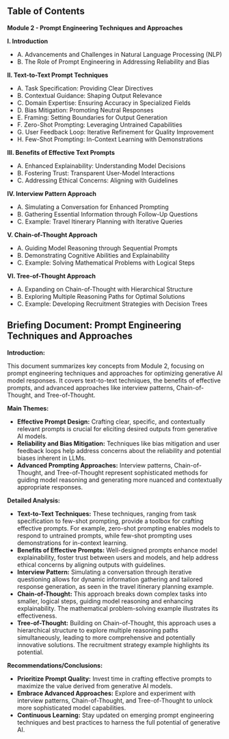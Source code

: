 ## Table of Contents

**Module 2 - Prompt Engineering Techniques and Approaches**

**I. Introduction**
   * A. Advancements and Challenges in Natural Language Processing (NLP)
   * B. The Role of Prompt Engineering in Addressing Reliability and Bias

**II. Text-to-Text Prompt Techniques**
   * A. Task Specification: Providing Clear Directives
   * B. Contextual Guidance: Shaping Output Relevance
   * C. Domain Expertise: Ensuring Accuracy in Specialized Fields
   * D. Bias Mitigation: Promoting Neutral Responses
   * E. Framing: Setting Boundaries for Output Generation
   * F. Zero-Shot Prompting: Leveraging Untrained Capabilities
   * G. User Feedback Loop: Iterative Refinement for Quality Improvement
   * H. Few-Shot Prompting: In-Context Learning with Demonstrations

**III. Benefits of Effective Text Prompts**
   * A. Enhanced Explainability: Understanding Model Decisions
   * B. Fostering Trust: Transparent User-Model Interactions
   * C. Addressing Ethical Concerns: Aligning with Guidelines

**IV. Interview Pattern Approach**
   * A. Simulating a Conversation for Enhanced Prompting
   * B. Gathering Essential Information through Follow-Up Questions
   * C. Example: Travel Itinerary Planning with Iterative Queries

**V. Chain-of-Thought Approach**
   * A. Guiding Model Reasoning through Sequential Prompts
   * B. Demonstrating Cognitive Abilities and Explainability
   * C. Example: Solving Mathematical Problems with Logical Steps

**VI. Tree-of-Thought Approach**
   * A. Expanding on Chain-of-Thought with Hierarchical Structure
   * B. Exploring Multiple Reasoning Paths for Optimal Solutions
   * C. Example: Developing Recruitment Strategies with Decision Trees


## Briefing Document: Prompt Engineering Techniques and Approaches

**Introduction:**

This document summarizes key concepts from Module 2, focusing on prompt engineering techniques and approaches for optimizing generative AI model responses. It covers text-to-text techniques, the benefits of effective prompts, and advanced approaches like interview patterns, Chain-of-Thought, and Tree-of-Thought.

**Main Themes:**

* **Effective Prompt Design:** Crafting clear, specific, and contextually relevant prompts is crucial for eliciting desired outputs from generative AI models. 
* **Reliability and Bias Mitigation:** Techniques like bias mitigation and user feedback loops help address concerns about the reliability and potential biases inherent in LLMs.
* **Advanced Prompting Approaches:**  Interview patterns, Chain-of-Thought, and Tree-of-Thought represent sophisticated methods for guiding model reasoning and generating more nuanced and contextually appropriate responses.

**Detailed Analysis:**

* **Text-to-Text Techniques:** These techniques, ranging from task specification to few-shot prompting, provide a toolbox for crafting effective prompts. For example, zero-shot prompting enables models to respond to untrained prompts, while few-shot prompting uses demonstrations for in-context learning.
* **Benefits of Effective Prompts:** Well-designed prompts enhance model explainability, foster trust between users and models, and help address ethical concerns by aligning outputs with guidelines.
* **Interview Pattern:** Simulating a conversation through iterative questioning allows for dynamic information gathering and tailored response generation, as seen in the travel itinerary planning example.
* **Chain-of-Thought:** This approach breaks down complex tasks into smaller, logical steps, guiding model reasoning and enhancing explainability. The mathematical problem-solving example illustrates its effectiveness.
* **Tree-of-Thought:** Building on Chain-of-Thought, this approach uses a hierarchical structure to explore multiple reasoning paths simultaneously, leading to more comprehensive and potentially innovative solutions. The recruitment strategy example highlights its potential.

**Recommendations/Conclusions:**

* **Prioritize Prompt Quality:** Invest time in crafting effective prompts to maximize the value derived from generative AI models.
* **Embrace Advanced Approaches:** Explore and experiment with interview patterns, Chain-of-Thought, and Tree-of-Thought to unlock more sophisticated model capabilities.
* **Continuous Learning:**  Stay updated on emerging prompt engineering techniques and best practices to harness the full potential of generative AI. 
